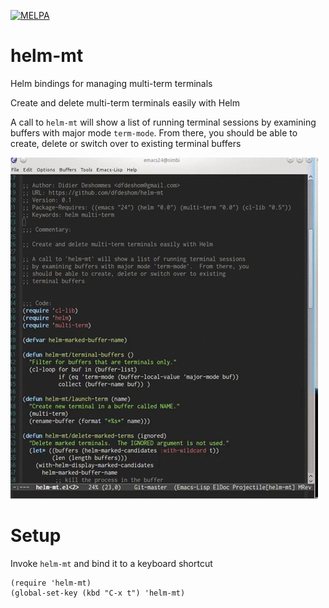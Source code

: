 [![MELPA](http://melpa.org/packages/helm-mt-badge.svg)](http://melpa.org/#/helm-mt)

# helm-mt
Helm bindings for managing multi-term terminals

Create and delete multi-term terminals easily with Helm

A call to `helm-mt` will show a list of running terminal sessions
by examining buffers with major mode `term-mode`.  From there, you
should be able to create, delete or switch over to existing
terminal buffers

![helm-mt](mt.gif)

# Setup
Invoke `helm-mt` and bind it to a keyboard shortcut

```
(require 'helm-mt)
(global-set-key (kbd "C-x t") 'helm-mt)
```
